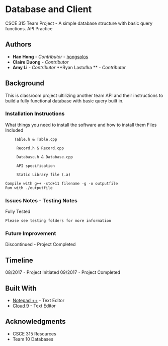 # Database and Client

CSCE 315 Team Project - A simple database structure with basic query functions. API Practice

## Authors

* **Han Hong** - *Contributor* - [hongsolos](https://github.com/hongsolos)
* **Claire Duong** - *Contributor*
* **Amy Li** - *Contributor*
 **Ryan Lastufka ** - *Contributor*


## Background
This is classroom project ultilizing another team API and their instructions to build a fully functional database with basic query built in.

### Installation Instructions

What things you need to install the software and how to install them
Files Included
```
    Table.h & Table.cpp

     Record.h & Record.cpp
     
     Database.h & Database.cpp
     
     API specification
     
     Static Library file (.a)
```
```
Compile with g++ -std+11 filename -g -o outputfile
Run with ./outputfile
```


### Issues Notes - Testing Notes

Fully Tested

```
Please see testing folders for more information
```

### Future Improvement

Discontinued - Project Completed


## Timeline

08/2017 - Project Initiated
09/2017 - Project Completed

## Built With

* [Notepad ++](https://notepad-plus-plus.org/) - Text Editor
* [Cloud 9](https://c9.io/login) - Text Editor

## Acknowledgments

* CSCE 315 Resources 
* Team 10 Databases


